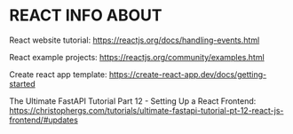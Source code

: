 # REACT INFO ABOUT
React website tutorial:
https://reactjs.org/docs/handling-events.html

React example projects:
https://reactjs.org/community/examples.html

Create react app template:
https://create-react-app.dev/docs/getting-started

The Ultimate FastAPI Tutorial Part 12 - Setting Up a React Frontend:
https://christophergs.com/tutorials/ultimate-fastapi-tutorial-pt-12-react-js-frontend/#updates

